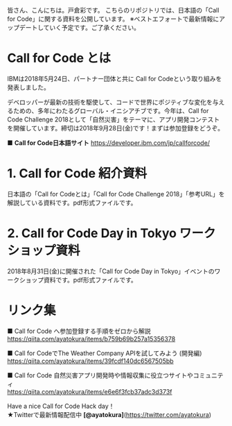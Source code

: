 皆さん、こんにちは。戸倉彩です。
こちらのリポジトリでは、日本語の「Call for Code」に関する資料を公開しています。
※ベストエフォートで最新情報にアップデートしていく予定です。ご了承ください。

# Call for Code とは
IBMは2018年5月24日、パートナー団体と共に Call for Codeという取り組みを発表しました。　

デベロッパーが最新の技術を駆使して、コードで世界にポジティブな変化を与えるための、多年にわたるグローバル・イニシアチブです。今年は、Call for Code Challenge 2018として「自然災害」をテーマに、アプリ開発コンテストを開催しています。締切は2018年9月28日(金)です！まずは参加登録をどうぞ。

■ **Call for Code日本語サイト**
https://developer.ibm.com/jp/callforcode/

# **1. Call for Code 紹介資料**
日本語の「Call for Codeとは」「Call for Code Challenge 2018」「参考URL」を解説している資料です。pdf形式ファイルです。

# **2. Call for Code Day in Tokyo ワークショップ資料**
2018年8月31日(金)に開催された「Call for Code Day in Tokyo」イベントのワークショップ資料です。pdf形式ファイルです。

# **リンク集**
■ Call for Code へ参加登録する手順をゼロから解説  
https://qiita.com/ayatokura/items/b759b69b257a15356378

■ Call for CodeでThe Weather Company APIを試してみよう (開発編)  
https://qiita.com/ayatokura/items/39fcdf140dc6567505bb

■ Call for Code 自然災害アプリ開発時や情報収集に役立つサイトやコミュニティ  
https://qiita.com/ayatokura/items/e6e6f3fcb37adc3d373f

Have a nice Call for Code Hack day！  
★Twitterで最新情報配信中 **[@ayatokura]**(https://twitter.com/ayatokura)

